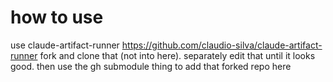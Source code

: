 # how to use
use claude-artifact-runner
https://github.com/claudio-silva/claude-artifact-runner
fork and clone that (not into here). separately edit that until it looks good.
then use the gh submodule thing to add that forked repo here
